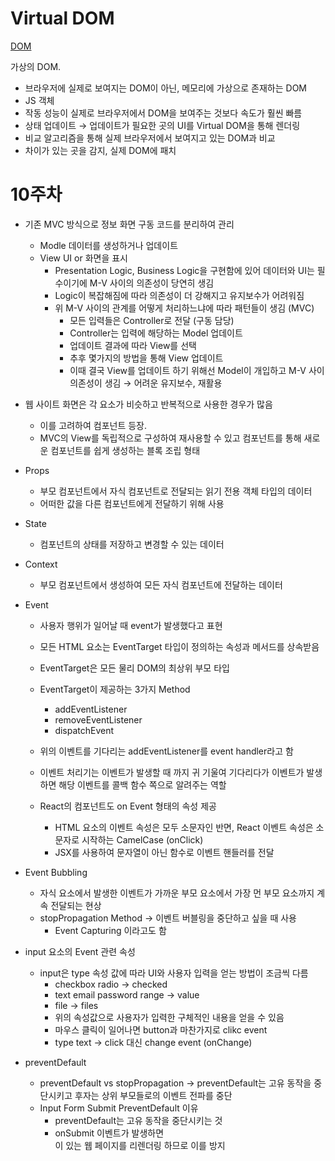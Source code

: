 # Virtual DOM

[DOM](https://github.com/jihyoung9912/react-study/blob/main/mdFiles/DOM.md)

가상의 DOM.

- 브라우저에 실제로 보여지는 DOM이 아닌, 메모리에 가상으로 존재하는 DOM
- JS 객체
- 작동 성능이 실제로 브라우저에서 DOM을 보여주는 것보다 속도가 훨씬 빠름
- 상태 업데이트 → 업데이트가 필요한 곳의 UI를 Virtual DOM을 통해 렌더링
- 비교 알고리즘을 통해 실제 브라우저에서 보여지고 있는 DOM과 비교
- 차이가 있는 곳을 감지, 실제 DOM에 패치

# 10주차

- 기존 MVC 방식으로 정보 화면 구동 코드를 분리하여 관리
    - Modle 데이터를 생성하거나 업데이트
    - View UI or 화면을 표시
        - Presentation Logic, Business Logic을 구현함에 있어 데이터와 UI는 필수이기에 M-V 사이의 의존성이 당연히 생김
        - Logic이 복잡해짐에 따라 의존성이 더 강해지고 유지보수가 어려워짐
        - 위 M-V 사이의 관계를 어떻게 처리하느냐에 따라 패턴들이 생김 (MVC)
            - 모든 입력들은 Controller로 전달 (구동 담당)
            - Controller는 입력에 해당하는 Model 업데이트
            - 업데이트 결과에 따라 View를 선택
            - 추후 몇가지의 방법을 통해 View 업데이트
            - 이때 결국 View를 업데이트 하기 위해선 Model이 개입하고 M-V 사이 의존성이 생김 → 어려운 유지보수, 재활용
- 웹 사이트 화면은 각 요소가 비슷하고 반복적으로 사용한 경우가 많음
    - 이를 고려하여 컴포넌트 등장.
    - MVC의 View를 독립적으로 구성하여 재사용할 수 있고 컴포넌트를 통해 새로운 컴포넌트를 쉽게 생성하는 블록 조립 형태

- Props
    - 부모 컴포넌트에서 자식 컴포넌트로 전달되는 읽기 전용 객체 타입의 데이터
    - 어떠한 값을 다른 컴포넌트에게 전달하기 위해 사용
- State
    - 컴포넌트의 상태를 저장하고 변경할 수 있는 데이터
- Context
    - 부모 컴포넌트에서 생성하여 모든 자식 컴포넌트에 전달하는 데이터

- Event
    - 사용자 행위가 일어날 때 event가 발생했다고 표현
    - 모든 HTML 요소는 EventTarget 타입이 정의하는 속성과 메서드를 상속받음
    - EventTarget은 모든 물리 DOM의 최상위 부모 타입
    
    
    - EventTarget이 제공하는 3가지 Method
        - addEventListener
        - removeEventListener
        - dispatchEvent
    - 위의 이벤트를 기다리는 addEventListener를 event handler라고 함
    - 이벤트 처리기는 이벤트가 발생할 때 까지 귀 기울여 기다리다가 이벤트가 발생하면 해당 이벤트를 콜백 함수 쪽으로 알려주는 역할
    - React의 컴포넌트도 on Event 형태의 속성 제공
        - HTML 요소의 이벤트 속성은 모두 소문자인 반면, React 이벤트 속성은 소문자로 시작하는 CamelCase (onClick)
        - JSX를 사용하여 문자열이 아닌 함수로 이벤트 핸들러를 전달

- Event Bubbling
    - 자식 요소에서 발생한 이벤트가 가까운 부모 요소에서 가장 먼 부모 요소까지 계속 전달되는 현상
    - stopPropagation Method → 이벤트 버블링을 중단하고 싶을 때 사용
        - Event Capturing 이라고도 함

- input 요소의 Event 관련 속성
    - input은 type 속성 값에 따라 UI와 사용자 입력을 얻는 방법이 조금씩 다름
        - checkbox radio → checked
        - text email password range → value
        - file → files
        - 위의 속성값으로 사용자가 입력한 구체적인 내용을 얻을 수 있음
        - 마우스 클릭이 일어나면 button과 마찬가지로 clikc event
        - type text → click 대신 change event (onChange)

- preventDefault
    - preventDefault vs stopPropagation → preventDefault는 고유 동작을 중단시키고 후자는 상위 부모들로의 이벤트 전파를 중단
    - Input Form Submit PreventDefault 이유
        - preventDefault는 고유 동작을 중단시키는 것
        - onSubmit 이벤트가 발생하면 <form>이 있는 웹 페이지를 리렌더링 하므로 이를 방지
